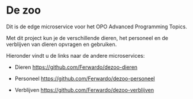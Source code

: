 # De zoo
Dit is de edge microservice voor het OPO Advanced Programming Topics.

Met dit project kun je de verschillende dieren, het personeel en de verblijven van dieren opvragen en gebruiken.

Hieronder vindt u de links naar de andere microservices:
- Dieren
  https://github.com/Ferwardo/dezoo-dieren
  
- Personeel
  https://github.com/Ferwardo/dezoo-personeel
  
- Verblijven
  https://github.com/Ferwardo/dezoo-verblijven
